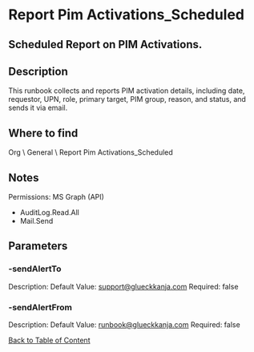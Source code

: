 # Report Pim Activations_Scheduled

## Scheduled Report on PIM Activations.

## Description
This runbook collects and reports PIM activation details, including date, requestor, UPN, role, primary target, PIM group, reason, and status, and sends it via email.

## Where to find
Org \ General \ Report Pim Activations_Scheduled

## Notes
Permissions:
MS Graph (API)
- AuditLog.Read.All
- Mail.Send

## Parameters
### -sendAlertTo
Description: 
Default Value: support@glueckkanja.com
Required: false

### -sendAlertFrom
Description: 
Default Value: runbook@glueckkanja.com
Required: false


[Back to Table of Content](../../../README.md)


